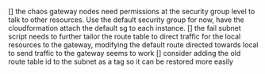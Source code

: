 [] the chaos gateway nodes need permissions at the security group level to talk to other resources.  Use the default security group for now, have the cloudformation attach the default sg to each instance.
[] the fail subnet script needs to further tailor the route table to direct traffic for the local resources to the gateway, modifying the default route directed towards local to send traffic to the gateway seems to work
[] consider adding the old route table id to the subnet as a tag so it can be restored more easily